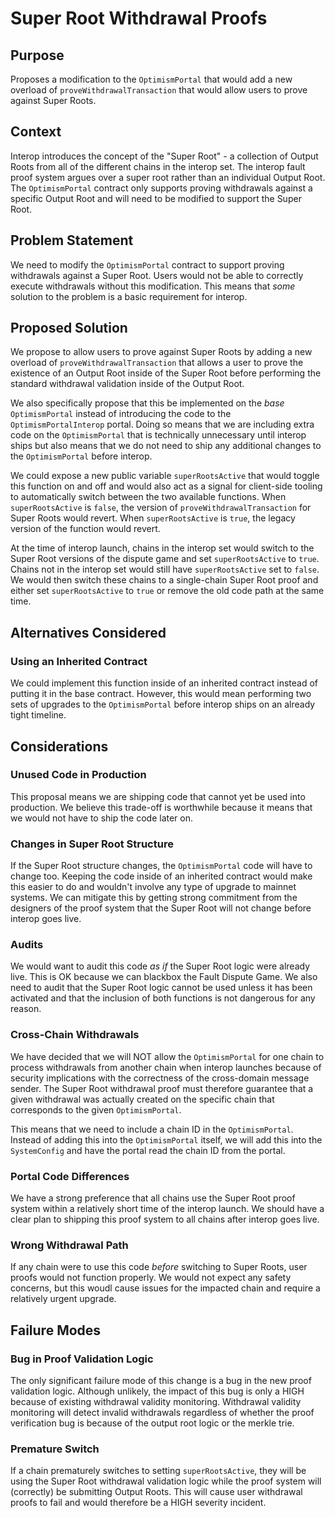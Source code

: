 # Super Root Withdrawal Proofs

## Purpose

Proposes a modification to the `OptimismPortal` that would add a new overload of
`proveWithdrawalTransaction` that would allow users to prove against Super Roots.

## Context

Interop introduces the concept of the "Super Root" - a collection of Output Roots from all of the
different chains in the interop set. The interop fault proof system argues over a super root rather
than an individual Output Root. The `OptimismPortal` contract only supports proving withdrawals
against a specific Output Root and will need to be modified to support the Super Root.

## Problem Statement

We need to modify the `OptimismPortal` contract to support proving withdrawals against a Super
Root. Users would not be able to correctly execute withdrawals without this modification. This
means that *some* solution to the problem is a basic requirement for interop.

## Proposed Solution

We propose to allow users to prove against Super Roots by adding a new overload of
`proveWithdrawalTransaction` that allows a user to prove the existence of an Output Root inside of
the Super Root before performing the standard withdrawal validation inside of the Output Root.

We also specifically propose that this be implemented on the *base* `OptimismPortal` instead of
introducing the code to the `OptimismPortalInterop` portal. Doing so means that we are including
extra code on the `OptimismPortal` that is technically unnecessary until interop ships but also
means that we do not need to ship any additional changes to the `OptimismPortal` before interop.

We could expose a new public variable `superRootsActive` that would toggle this function on and off
and would also act as a signal for client-side tooling to automatically switch between the two
available functions. When `superRootsActive` is `false`, the version of
`proveWithdrawalTransaction` for Super Roots would revert. When `superRootsActive` is `true`, the
legacy version of the function would revert.

At the time of interop launch, chains in the interop set would switch to the Super Root versions of
the dispute game and set `superRootsActive` to `true`. Chains not in the interop set would still
have `superRootsActive` set to `false`. We would then switch these chains to a single-chain Super
Root proof and either set `superRootsActive` to `true` or remove the old code path at the same
time.

## Alternatives Considered

### Using an Inherited Contract

We could implement this function inside of an inherited contract instead of putting it in the base
contract. However, this would mean performing two sets of upgrades to the `OptimismPortal` before
interop ships on an already tight timeline.

## Considerations

### Unused Code in Production

This proposal means we are shipping code that cannot yet be used into production. We believe this
trade-off is worthwhile because it means that we would not have to ship the code later on.

### Changes in Super Root Structure

If the Super Root structure changes, the `OptimismPortal` code will have to change too. Keeping the
code inside of an inherited contract would make this easier to do and wouldn't involve any type of
upgrade to mainnet systems. We can mitigate this by getting strong commitment from the designers of
the proof system that the Super Root will not change before interop goes live.

### Audits

We would want to audit this code *as if* the Super Root logic were already live. This is OK because
we can blackbox the Fault Dispute Game. We also need to audit that the Super Root logic cannot be
used unless it has been activated and that the inclusion of both functions is not dangerous for any
reason.

### Cross-Chain Withdrawals

We have decided that we will NOT allow the `OptimismPortal` for one chain to process withdrawals
from another chain when interop launches because of security implications with the correctness of
the cross-domain message sender. The Super Root withdrawal proof must therefore guarantee that a
given withdrawal was actually created on the specific chain that corresponds to the given
`OptimismPortal`.

This means that we need to include a chain ID in the `OptimismPortal`. Instead of adding this into
the `OptimismPortal` itself, we will add this into the `SystemConfig` and have the portal read the
chain ID from the portal.

### Portal Code Differences

We have a strong preference that all chains use the Super Root proof system within a relatively
short time of the interop launch. We should have a clear plan to shipping this proof system to all
chains after interop goes live.

### Wrong Withdrawal Path

If any chain were to use this code *before* switching to Super Roots, user proofs would not
function properly. We would not expect any safety concerns, but this woudl cause issues for the
impacted chain and require a relatively urgent upgrade.

## Failure Modes

### Bug in Proof Validation Logic

The only significant failure mode of this change is a bug in the new proof validation logic.
Although unlikely, the impact of this bug is only a HIGH because of existing withdrawal validity
monitoring. Withdrawal validity monitoring will detect invalid withdrawals regardless of whether
the proof verification bug is because of the output root logic or the merkle trie.

### Premature Switch

If a chain prematurely switches to setting `superRootsActive`, they will be using the Super Root
withdrawal validation logic while the proof system will (correctly) be submitting Output Roots.
This will cause user withdrawal proofs to fail and would therefore be a HIGH severity incident.
